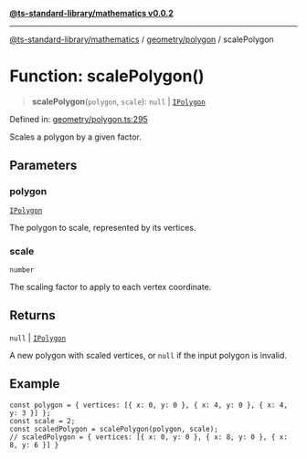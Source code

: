 [**@ts-standard-library/mathematics v0.0.2**](../../../README.md)

***

[@ts-standard-library/mathematics](../../../README.md) / [geometry/polygon](../README.md) / scalePolygon

# Function: scalePolygon()

> **scalePolygon**(`polygon`, `scale`): `null` \| [`IPolygon`](../interfaces/IPolygon.md)

Defined in: [geometry/polygon.ts:295](https://github.com/gabaudette/ts-stdlib/blob/725aff52e6f28b9942b278b955914b3ace9f325c/packages/mathematics/src/geometry/polygon.ts#L295)

Scales a polygon by a given factor.

## Parameters

### polygon

[`IPolygon`](../interfaces/IPolygon.md)

The polygon to scale, represented by its vertices.

### scale

`number`

The scaling factor to apply to each vertex coordinate.

## Returns

`null` \| [`IPolygon`](../interfaces/IPolygon.md)

A new polygon with scaled vertices, or `null` if the input polygon is invalid.

## Example

```
const polygon = { vertices: [{ x: 0, y: 0 }, { x: 4, y: 0 }, { x: 4, y: 3 }] };
const scale = 2;
const scaledPolygon = scalePolygon(polygon, scale);
// scaledPolygon = { vertices: [{ x: 0, y: 0 }, { x: 8, y: 0 }, { x: 8, y: 6 }] }
```
